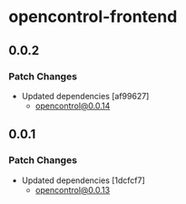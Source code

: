 # opencontrol-frontend

## 0.0.2

### Patch Changes

- Updated dependencies [af99627]
  - opencontrol@0.0.14

## 0.0.1

### Patch Changes

- Updated dependencies [1dcfcf7]
  - opencontrol@0.0.13
